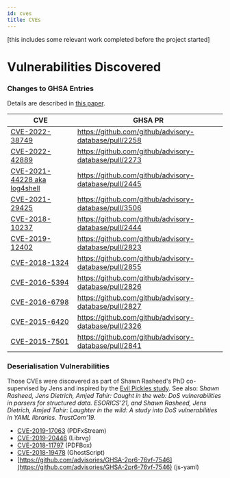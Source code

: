 ```yaml
---
id: cves
title: CVEs
---
```



[this includes some relevant work completed before the project started]


# Vulnerabilities Discovered


### Changes to GHSA Entries 

Details are described in [this paper](https://dl.acm.org/doi/10.1145/3689944.3696165).

| CVE | GHSA PR |
| --- | --- |
| [CVE-2022-38749](https://nvd.nist.gov/vuln/detail/cve-2022-38749) | https://github.com/github/advisory-database/pull/2258 |
| [CVE-2022-42889](https://nvd.nist.gov/vuln/detail/CVE-2022-42889) |  https://github.com/github/advisory-database/pull/2273 |
| [CVE-2021-44228 aka log4shell](https://nvd.nist.gov/vuln/detail/CVE-2021-44228) |  https://github.com/github/advisory-database/pull/2445 |
| [CVE-2021-29425](https://nvd.nist.gov/vuln/detail/CVE-2021-29425) | https://github.com/github/advisory-database/pull/3506 | 
| [CVE-2018-10237](https://nvd.nist.gov/vuln/detail/CVE-2018-10237) |  https://github.com/github/advisory-database/pull/2444  |
| [CVE-2019-12402](https://nvd.nist.gov/vuln/detail/CVE-2019-12402) |  https://github.com/github/advisory-database/pull/2823 |
| [CVE-2018-1324](https://nvd.nist.gov/vuln/detail/CVE-2018-1324)  |  https://github.com/github/advisory-database/pull/2855 |
| [CVE-2016-5394](https://nvd.nist.gov/vuln/detail/CVE-2016-5394)  |  https://github.com/github/advisory-database/pull/2826 |
| [CVE-2016-6798](https://nvd.nist.gov/vuln/detail/CVE-2016-6798)  |  https://github.com/github/advisory-database/pull/2827 |
| [CVE-2015-6420](https://nvd.nist.gov/vuln/detail/CVE-2015-6420)  | https://github.com/github/advisory-database/pull/2326  |
| [CVE-2015-7501](https://nvd.nist.gov/vuln/detail/cve-2015-7501)  |  https://github.com/github/advisory-database/pull/2841 |



### Deserialisation Vulnerabilities

Those CVEs were discovered as part of Shawn Rasheed's PhD co-supervised by Jens and inspired by the [Evil Pickles study](https://drops.dagstuhl.de/storage/00lipics/lipics-vol074-ecoop2017/LIPIcs.ECOOP.2017.10/LIPIcs.ECOOP.2017.10.pdf). See also: S*hawn Rasheed, Jens Dietrich, Amjed Tahir: Caught in the web: DoS vulnerabilities in parsers for structured data. ESORICS'21, and Shawn Rasheed, Jens Dietrich, Amjed Tahir: Laughter in the wild: A study into DoS vulnerabilities in YAML libraries. TrustCom'19.*

- [CVE-2019-17063](https://nvd.nist.gov/vuln/detail/CVE-2019-17063) (PDFxStream)
- [CVE-2019-20446](https://nvd.nist.gov/vuln/detail/CVE-2019-20446) (Librvg) 
- [CVE-2018-11797](https://nvd.nist.gov/vuln/detail/cve-2018-11797) (PDFBox)
- [CVE-2018-19478](https://nvd.nist.gov/vuln/detail/CVE-2018-19478) (GhostScript)
- [https://github.com/advisories/GHSA-2pr6-76vf-7546](https://github.com/advisories/GHSA-2pr6-76vf-7546)  (js-yaml)




 



